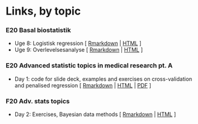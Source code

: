 # Links, by topic

### E20 Basal biostatistik
- Uge 8: Logistisk regression \[ [Rmarkdown](E20_basal_statistik_uge_8_logistisk_regression.Rmd) \| [HTML](https://htmlpreview.github.io/?https://github.com/benskov/misc/blob/master/E20_basal_statistik_uge_8_logistisk_regression.html) \]
- Uge 9: Overlevelsesanalyse \[ [Rmarkdown](E20_basal_statistik_uge_9_overlevelsesanalyse.Rmd) \| [HTML](https://htmlpreview.github.io/?https://github.com/benskov/misc/blob/master/E20_basal_statistik_uge_9_overlevelsesanalyse.html) \]

### E20 Advanced statistic topics in medical research pt. A
- Day 1: code for slide deck, examples and exercises on cross-validation and penalised regression \[ [Rmarkdown](E20_adv_stats_topics_ptA_day1.Rmd) \| [HTML](https://htmlpreview.github.io/?https://github.com/benskov/misc/blob/master/E20_adv_stats_topics_ptA_day1.html) \| [PDF](E20_adv_stats_topics_ptA_day1.pdf) \]

### F20 Adv. stats topics
- Day 2: Exercises, Bayesian data methods \[ [Rmarkdown](F20_adv_stats_topic_heal_research_-_Exercises_day_2_Bayesian.Rmd) \| [HTML](https://htmlpreview.github.io/?https://github.com/benskov/misc/blob/master/F20_adv_stats_topic_heal_research_-_Exercises_day_2_Bayesian.html) \]

